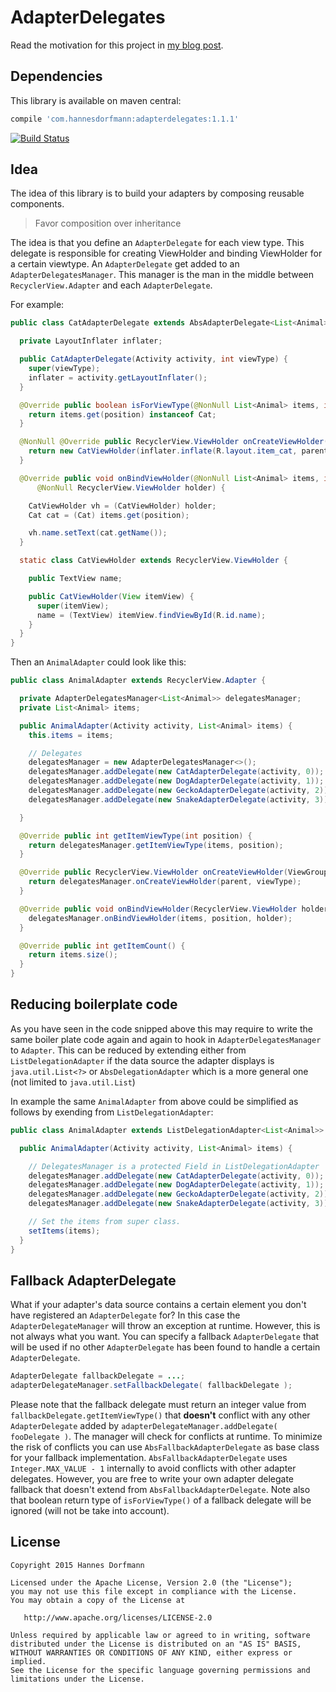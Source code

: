 # AdapterDelegates
Read the motivation for this project in [my blog post](http://hannesdorfmann.com/android/adapter-delegates).

## Dependencies
This library is available on maven central:

```groovy
compile 'com.hannesdorfmann:adapterdelegates:1.1.1'
```

[![Build Status](https://travis-ci.org/sockeqwe/AdapterDelegates.svg?branch=master)](https://travis-ci.org/sockeqwe/AdapterDelegates)

## Idea
The idea of this library is to build your adapters by composing reusable components.

> Favor composition over inheritance

The idea is that you define an `AdapterDelegate` for each view type. This delegate is responsible for creating ViewHolder and binding ViewHolder for a certain viewtype.
An `AdapterDelegate` get added to an `AdapterDelegatesManager`. This manager is the man in the middle between `RecyclerView.Adapter` and each `AdapterDelegate`.

For example:
```java
public class CatAdapterDelegate extends AbsAdapterDelegate<List<Animal>> {

  private LayoutInflater inflater;

  public CatAdapterDelegate(Activity activity, int viewType) {
    super(viewType);
    inflater = activity.getLayoutInflater();
  }

  @Override public boolean isForViewType(@NonNull List<Animal> items, int position) {
    return items.get(position) instanceof Cat;
  }

  @NonNull @Override public RecyclerView.ViewHolder onCreateViewHolder(ViewGroup parent) {
    return new CatViewHolder(inflater.inflate(R.layout.item_cat, parent, false));
  }

  @Override public void onBindViewHolder(@NonNull List<Animal> items, int position,
      @NonNull RecyclerView.ViewHolder holder) {

    CatViewHolder vh = (CatViewHolder) holder;
    Cat cat = (Cat) items.get(position);

    vh.name.setText(cat.getName());
  }

  static class CatViewHolder extends RecyclerView.ViewHolder {

    public TextView name;

    public CatViewHolder(View itemView) {
      super(itemView);
      name = (TextView) itemView.findViewById(R.id.name);
    }
  }
}
```

Then an `AnimalAdapter` could look like this:

```java
public class AnimalAdapter extends RecyclerView.Adapter {

  private AdapterDelegatesManager<List<Animal>> delegatesManager;
  private List<Animal> items;

  public AnimalAdapter(Activity activity, List<Animal> items) {
    this.items = items;

    // Delegates
    delegatesManager = new AdapterDelegatesManager<>();
    delegatesManager.addDelegate(new CatAdapterDelegate(activity, 0));
    delegatesManager.addDelegate(new DogAdapterDelegate(activity, 1));
    delegatesManager.addDelegate(new GeckoAdapterDelegate(activity, 2));
    delegatesManager.addDelegate(new SnakeAdapterDelegate(activity, 3));

  }

  @Override public int getItemViewType(int position) {
    return delegatesManager.getItemViewType(items, position);
  }

  @Override public RecyclerView.ViewHolder onCreateViewHolder(ViewGroup parent, int viewType) {
    return delegatesManager.onCreateViewHolder(parent, viewType);
  }

  @Override public void onBindViewHolder(RecyclerView.ViewHolder holder, int position) {
    delegatesManager.onBindViewHolder(items, position, holder);
  }

  @Override public int getItemCount() {
    return items.size();
  }
}
```

## Reducing boilerplate code
As you have seen in the code snipped above this may require to write the same boiler plate code  again and again to hook in `AdapterDelegatesManager` to `Adapter`.
This can be reduced by extending either from `ListDelegationAdapter` if the data source the adapter displays is `java.util.List<?>` or `AbsDelegationAdapter` which is a more general one (not limited to `java.util.List`)

In example the same `AnimalAdapter` from above could be simplified as follows by exending from `ListDelegationAdapter`:

```java
public class AnimalAdapter extends ListDelegationAdapter<List<Animal>> {

  public AnimalAdapter(Activity activity, List<Animal> items) {

    // DelegatesManager is a protected Field in ListDelegationAdapter
    delegatesManager.addDelegate(new CatAdapterDelegate(activity, 0));
    delegatesManager.addDelegate(new DogAdapterDelegate(activity, 1));
    delegatesManager.addDelegate(new GeckoAdapterDelegate(activity, 2));
    delegatesManager.addDelegate(new SnakeAdapterDelegate(activity, 3));

    // Set the items from super class.
    setItems(items);
  }
}
```

## Fallback AdapterDelegate
What if your adapter's data source contains a certain element you don't have registered an `AdapterDelegate` for? In this case the `AdapterDelegateManager` will throw an exception at runtime. However, this is not always what you want. You can specify a fallback `AdapterDelegate` that will be used if no other `AdapterDelegate` has been found to handle a certain `AdapterDelegate`.

```java
AdapterDelegate fallbackDelegate = ...;
adapterDelegateManager.setFallbackDelegate( fallbackDelegate );
```

Please note that the fallback delegate must return an integer value from `fallbackDelegate.getItemViewType()` that **doesn't** conflict with any other `AdapterDelegate` added by `adapterDelegateManager.addDelegate( fooDelegate )`.
The manager will check for conflicts at runtime. To minimize the risk of conflicts you can use `AbsFallbackAdapterDelegate` as base class for your fallback implementation. `AbsFallbackAdapterDelegate` uses `Integer.MAX_VALUE - 1` internally to avoid conflicts with other adapter delegates. However, you are free to write your own adapter delegate fallback that doesn't extend from `AbsFallbackAdapterDelegate`. Note also that boolean return type of `isForViewType()` of a fallback delegate will be ignored (will not be take into account).


## License
```
Copyright 2015 Hannes Dorfmann

Licensed under the Apache License, Version 2.0 (the "License");
you may not use this file except in compliance with the License.
You may obtain a copy of the License at

   http://www.apache.org/licenses/LICENSE-2.0

Unless required by applicable law or agreed to in writing, software
distributed under the License is distributed on an "AS IS" BASIS,
WITHOUT WARRANTIES OR CONDITIONS OF ANY KIND, either express or implied.
See the License for the specific language governing permissions and
limitations under the License.
```
